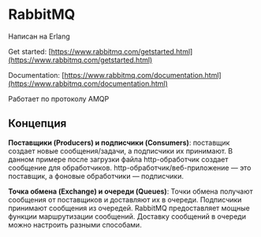 # RabbitMQ

Написан на Erlang

Get started: [https://www.rabbitmq.com/getstarted.html](https://www.rabbitmq.com/getstarted.html)

Documentation: [https://www.rabbitmq.com/documentation.html](https://www.rabbitmq.com/documentation.html)

Работает по протоколу AMQP

## Концепция

**Поставщики (Producers) и подписчики (Consumers)**: поставщик создает новые сообщения/задачи, а подписчики их принимают. В данном примере после загрузки файла http-обработчик создает сообщение для обработчиков. http-обработчик/веб-приложение — это поставщик, а фоновые обработчики — подписчики.

**Точка обмена (Exchange) и очереди (Queues)**: Точки обмена получают сообщения от поставщиков и доставляют их в очереди. Подписчики принимают сообщения из очередей. RabbitMQ предоставляет мощные функции маршрутизации сообщений. Доставку сообщений в очереди можно настроить разными способами.
